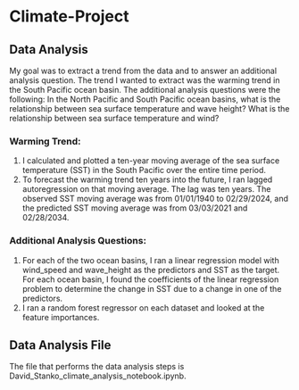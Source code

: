 # Climate-Project

## Data Analysis
My goal was to extract a trend from the data and to answer an additional analysis question. The trend I wanted to extract was the warming trend in the South Pacific ocean basin. The additional analysis questions were the following: In the North Pacific and South Pacific ocean basins, what is the relationship between sea surface temperature and wave height? What is the relationship between sea surface temperature and wind? 

### Warming Trend:
1. I calculated and plotted a ten-year moving average of the sea surface temperature (SST) in the South Pacific over the entire time period.
2. To forecast the warming trend ten years into the future, I ran lagged autoregression on that moving average. The lag was ten years. The observed SST moving average was from 01/01/1940 to 02/29/2024, and the predicted SST moving average was from 03/03/2021 and 02/28/2034.

### Additional Analysis Questions:
1. For each of the two ocean basins, I ran a linear regression model with wind_speed and wave_height as the predictors and SST as the target. For each ocean basin, I found the coefficients of the linear regression problem to determine the change in SST due to a change in one of the predictors.
2. I ran a random forest regressor on each dataset and looked at the feature importances. 

## Data Analysis File
The file that performs the data analysis steps is David_Stanko_climate_analysis_notebook.ipynb.
